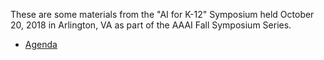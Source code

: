 These are some materials from the "AI for K-12" Symposium held October 20, 2018 in Arlington, VA as part of the AAAI Fall Symposium Series.

* [Agenda](https://github.com/touretzkyds/ai4k12/blob/master/documents/AI4K12-Membership-Commitment.pdf)

